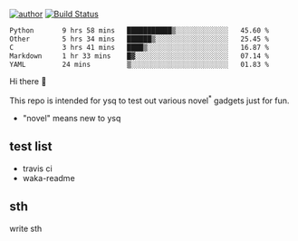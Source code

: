 [![author](https://img.shields.io/badge/author-ysq-green)](https://github.com/Yang-Shiqin)
[![Build Status](https://app.travis-ci.com/Yang-Shiqin/testall.svg?branch=main)](https://app.travis-ci.com/Yang-Shiqin/testall)

<!--START_SECTION:waka-->

```txt
Python       9 hrs 58 mins   ███████████▒░░░░░░░░░░░░░   45.60 %
Other        5 hrs 34 mins   ██████▒░░░░░░░░░░░░░░░░░░   25.45 %
C            3 hrs 41 mins   ████▒░░░░░░░░░░░░░░░░░░░░   16.87 %
Markdown     1 hr 33 mins    █▓░░░░░░░░░░░░░░░░░░░░░░░   07.14 %
YAML         24 mins         ▒░░░░░░░░░░░░░░░░░░░░░░░░   01.83 %
```

<!--END_SECTION:waka-->

Hi there 👋

This repo is intended for ysq to test out various novel<sup>*</sup> gadgets just for fun.

- "novel" means new to ysq

## test list
- travis ci
- waka-readme


## sth
write sth

